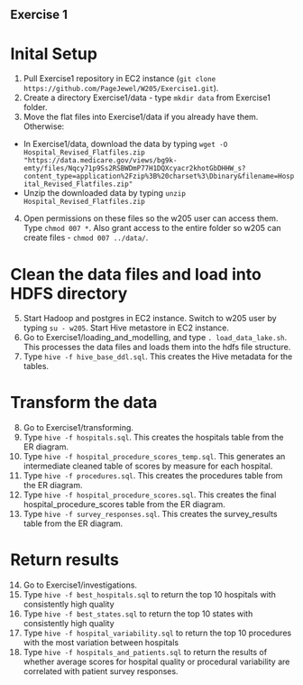 ## Exercise 1

# Inital Setup
1. Pull Exercise1 repository in EC2 instance (`git clone https://github.com/PageJewel/W205/Exercise1.git`).
2. Create a directory Exercise1/data - type `mkdir data` from Exercise1 folder.
3. Move the flat files into Exercise1/data if you already have them. Otherwise:
- In Exercise1/data, download the data by typing `wget -O Hospital_Revised_Flatfiles.zip "https://data.medicare.gov/views/bg9k-emty/files/Nqcy71p9Ss2RSBWDmP77H1DQXcyacr2khotGbDHHW_s?content_type=application%2Fzip%3B%20charset%3\Dbinary&filename=Hospital_Revised_Flatfiles.zip"`
- Unzip the downloaded data by typing `unzip Hospital_Revised_Flatfiles.zip`
4. Open permissions on these files so the w205 user can access them. Type `chmod 007 *`. Also grant access to the entire folder so w205 can create files - `chmod 007 ../data/`.

# Clean the data files and load into HDFS directory
5. Start Hadoop and postgres in EC2 instance. Switch to w205 user by typing `su - w205`. Start Hive metastore in EC2 instance.
6. Go to Exercise1/loading_and_modelling, and type `. load_data_lake.sh`. This processes the data files and loads them into the hdfs file structure.
7. Type `hive -f hive_base_ddl.sql`. This creates the Hive metadata for the tables.

# Transform the data
8. Go to Exercise1/transforming.
9. Type `hive -f hospitals.sql`. This creates the hospitals table from the ER diagram.
10. Type `hive -f hospital_procedure_scores_temp.sql`. This generates an intermediate cleaned table of scores by measure for each hospital.
11. Type `hive -f procedures.sql`. This creates the procedures table from the ER diagram.
12. Type `hive -f hospital_procedure_scores.sql`. This creates the final hospital_procedure_scores table from the ER diagram.
13. Type `hive -f survey_responses.sql`. This creates the survey_results table from the ER diagram.

# Return results
14. Go to Exercise1/investigations.
15. Type `hive -f best_hospitals.sql` to return the top 10 hospitals with consistently high quality
16. Type `hive -f best_states.sql` to return the top 10 states with consistently high quality
17. Type `hive -f hospital_variability.sql` to return the top 10 procedures with the most variation between hospitals
18. Type `hive -f hospitals_and_patients.sql` to return the results of whether average scores for hospital quality or procedural variability are correlated with patient survey responses.
